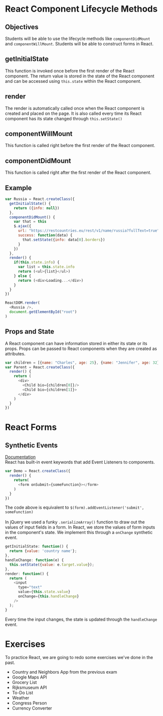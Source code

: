 # React Component Lifecycle Methods

## Objectives 
Students will be able to use the lifecycle methods like `componentDidMount` and `componentWillMount`.
Students will be able to construct forms in React. 

## getInitialState
This function is invoked once before the first render of the React component. The return value is stored in the state of the React component and can be accessed using `this.state` within the React component.

## render
The render is automatically called once when the React component is created and placed on the page. It is also called every time its React component has its state changed through `this.setState()`

## componentWillMount
This function is called right before the first render of the React component.

## componentDidMount
This function is called right after the first render of the React component.

## Example
```js
var Russia = React.createClass({
  getInitialState() {
    return ({info: null})
  },
  componentDidMount() {
    var that = this
    $.ajax({
      url: "https://restcountries.eu/rest/v1/name/russia?fullText=true",
      success: function(data) {
        that.setState({info: data[0].borders})
      }
    })
  },
  render() {
    if(this.state.info) {
      var list = this.state.info
      return (<ul>{list}</ul>)
    } else {
      return (<div>Loading...</div>)
    }
  }
})

ReactDOM.render(
  <Russia />,
  document.getElementById("root")
)

```

## Props and State
A React component can have information stored in either its state or its props. Props can be passed to React components when they are created as attributes.
```js
var children = [{name: "Charles", age: 25}, {name: "Jennifer", age: 32}]
var Parent = React.createClass({
  render() {
    return (
      <div>
        <Child bio={children[0]}/>
        <Child bio={children[1]}>
      </div>
    )
  }
})
```

# React Forms
## Synthetic Events
[Documentation](https://facebook.github.io/react/docs/events.html) <br>
React has built-in event keywords that add Event Listeners to components.
```js
var Demo = React.createClass({
  render() {
    return(
      <form onSubmit={someFunction}></form>
    )
  }
})
```
The code above is equivalent to `$(form).addEventListener('submit', someFunction)`
<br><br>
In jQuery we used a funky `.serializeArray()` function to draw out the values of input fields in a form. In React, we store the values of form inputs in the component's state. We implement this through a `onChange` synthetic event.
```js
getInitialState: function() {
  return {value: 'country name'};
},
handleChange: function(e) {
  this.setState({value: e.target.value});
},
render: function() {
  return (
    <input
      type="text"
      value={this.state.value}
      onChange={this.handleChange}
    />
  );
}
```
Every time the input changes, the state is updated through the `handleChange` event.

# Exercises
To practice React, we are going to redo some exercises we've done in the past.
* Country and Neighbors App from the previous exam
* Google Maps API
* Grocery List
* Rijksmuseum API
* To-Do List
* Weather
* Congress Person
* Currency Converter
